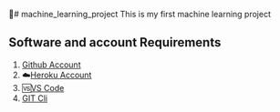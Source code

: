 🥇# machine_learning_project
This is my first machine learning project

## Software and account Requirements 
1.  [Github Account](https://github.com/)
2. ☁️[Heroku Account](https://id.heroku.com/login)
3. 🆚[VS Code](https://code.visualstudio.com/download)
4.  [GIT Cli](https://git-scm.com/downloads)

